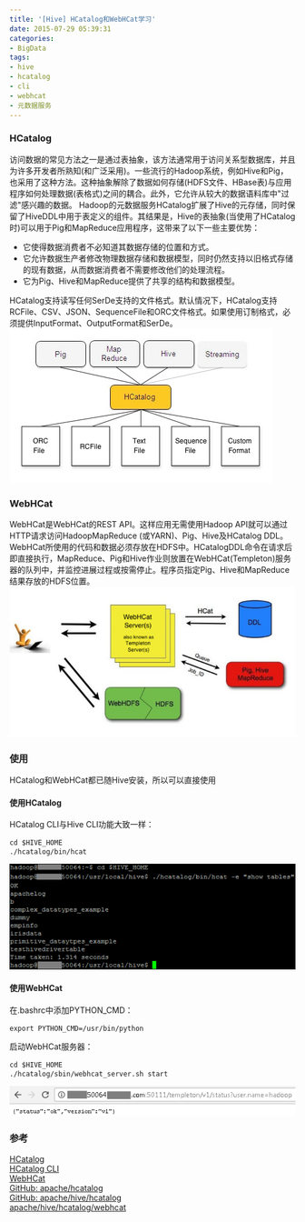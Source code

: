 ```yaml
---
title: '[Hive] HCatalog和WebHCat学习'
date: 2015-07-29 05:39:31
categories: 
- BigData
tags: 
- hive
- hcatalog
- cli
- webhcat
- 元数据服务
---
```

### HCatalog

访问数据的常见方法之一是通过表抽象，该方法通常用于访问关系型数据库，并且为许多开发者所熟知(和广泛采用)。一些流行的Hadoop系统，例如Hive和Pig，也采用了这种方法。这种抽象解除了数据如何存储(HDFS文件、HBase表)与应用程序如何处理数据(表格式)之间的耦合。此外，它允许从较大的数据语料库中"过滤"感兴趣的数据。
Hadoop的元数据服务HCatalog扩展了Hive的元存储，同时保留了HiveDDL中用于表定义的组件。其结果是，Hive的表抽象(当使用了HCatalog时)可以用于Pig和MapReduce应用程序，这带来了以下一些主要优势：

- 它使得数据消费者不必知道其数据存储的位置和方式。
- 它允许数据生产者修改物理数据存储和数据模型，同时仍然支持以旧格式存储的现有数据，从而数据消费者不需要修改他们的处理流程。
- 它为Pig、Hive和MapReduce提供了共享的结构和数据模型。

HCatalog支持读写任何SerDe支持的文件格式。默认情况下，HCatalog支持RCFile、CSV、JSON、SequenceFile和ORC文件格式。如果使用订制格式，必须提供InputFormat、OutputFormat和SerDe。
![[Hive] HCatalog和WebHCat学习](/images/2015/7/0026uWfMzy7b5vDB6jG04.jpg)

### WebHCat

WebHCat是WebHCat的REST API。这样应用无需使用Hadoop API就可以通过HTTP请求访问HadoopMapReduce (或YARN)、Pig、Hive及HCatalog DDL。WebHCat所使用的代码和数据必须存放在HDFS中。HCatalogDDL命令在请求后即直接执行，MapReduce、Pig和Hive作业则放置在WebHCat(Templeton)服务器的队列中，并监控进展过程或按需停止。程序员指定Pig、Hive和MapReduce结果存放的HDFS位置。
![[Hive] HCatalog和WebHCat学习](/images/2015/7/0026uWfMzy7b5w3cB36e4.jpg)

### 使用

HCatalog和WebHCat都已随Hive安装，所以可以直接使用

#### 使用HCatalog

HCatalog CLI与Hive CLI功能大致一样：
```
cd $HIVE_HOME
./hcatalog/bin/hcat
```

![[Hive] HCatalog和WebHCat学习](/images/2015/7/0026uWfMzy7b5I1LPso84.png)

#### 使用WebHCat

在.bashrc中添加PYTHON_CMD：
```
export PYTHON_CMD=/usr/bin/python
```

启动WebHCat服务器：
```
cd $HIVE_HOME
./hcatalog/sbin/webhcat_server.sh start
```

![[Hive] HCatalog和WebHCat学习](/images/2015/7/0026uWfMzy7b5K79VyD6f.png)

### 参考

[HCatalog](https://cwiki.apache.org/confluence/display/Hive/HCatalog)  
[HCatalog CLI](https://cwiki.apache.org/confluence/display/Hive/HCatalog+CLI)  
[WebHCat](https://cwiki.apache.org/confluence/display/Hive/WebHCat)  
[GitHub: apache/hcatalog](https://github.com/apache/hcatalog)  
[GitHub: apache/hive/hcatalog](https://github.com/apache/hive/tree/master/hcatalog)  
[apache/hive/hcatalog/webhcat](https://github.com/apache/hive/tree/master/hcatalog/webhcat)  